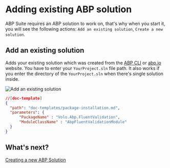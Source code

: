 # Adding existing ABP solution

ABP Suite requires an ABP solution to work on, that's why when you start it, you will see the following actions: `Add an existing solution`, `Create a new solution`.



## Add an existing solution

Adds your existing solution which was created from the [ABP CLI](https://docs.abp.io/en/abp/latest/CLI) or [abp.io](https://abp.io/get-started) website. You have to enter your `YourProject.sln` file path. It also works if you enter the directory of the `YourProject.sln` when there's single solution inside.

![Add an existing solution](../images/suite-add-existing-solution.png)


````json
//[doc-template]
{
  "path": "doc-templates/package-installation.md",
  "parameters": {
      "PackageName" : "Volo.Abp.FluentValidation",
	  "ModuleClassName" : "AbpFluentValidationModule"
  }
}
````

## What's next?

[Creating a new ABP Solution](create-solution.md)